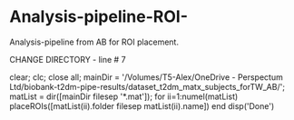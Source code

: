 # Analysis-pipeline-ROI-
Analysis-pipeline from AB for ROI placement. 

CHANGE DIRECTORY - line # 7 

clear; clc; close all;
mainDir = '/Volumes/T5-Alex/OneDrive - Perspectum Ltd/biobank-t2dm-pipe-results/dataset_t2dm_matx_subjects_forTW_AB/';
matList = dir([mainDir filesep '*.mat']);
for ii=1:numel(matList)
    placeROIs([matList(ii).folder filesep matList(ii).name])
end
disp('Done')
